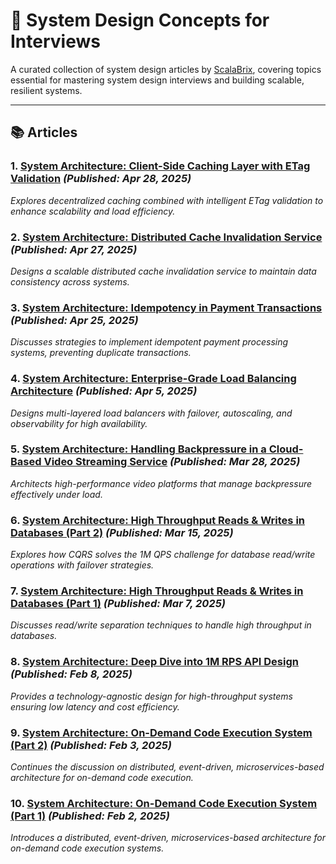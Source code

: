 # 📘 System Design Concepts for Interviews

A curated collection of system design articles by [ScalaBrix](https://medium.com/@scalabrix), covering topics essential for mastering system design interviews and building scalable, resilient systems.

---

## 📚 Articles

### 1. [System Architecture: Client-Side Caching Layer with ETag Validation](https://medium.com/@scalabrix/system-architecture-client-side-caching-layer-with-etag-validation-1234567890ab) *(Published: Apr 28, 2025)*
*Explores decentralized caching combined with intelligent ETag validation to enhance scalability and load efficiency.*

### 2. [System Architecture: Distributed Cache Invalidation Service](https://medium.com/@scalabrix/system-architecture-distributed-cache-invalidation-service-1234567890ab) *(Published: Apr 27, 2025)*
*Designs a scalable distributed cache invalidation service to maintain data consistency across systems.*

### 3. [System Architecture: Idempotency in Payment Transactions](https://medium.com/@scalabrix/system-architecture-idempotency-in-payment-transactions-1234567890ab) *(Published: Apr 25, 2025)*
*Discusses strategies to implement idempotent payment processing systems, preventing duplicate transactions.*

### 4. [System Architecture: Enterprise-Grade Load Balancing Architecture](https://medium.com/@scalabrix/system-architecture-enterprise-grade-load-balancing-architecture-1234567890ab) *(Published: Apr 5, 2025)*
*Designs multi-layered load balancers with failover, autoscaling, and observability for high availability.*

### 5. [System Architecture: Handling Backpressure in a Cloud-Based Video Streaming Service](https://medium.com/@scalabrix/system-architecture-handling-backpressure-video-streaming-1234567890ab) *(Published: Mar 28, 2025)*
*Architects high-performance video platforms that manage backpressure effectively under load.*

### 6. [System Architecture: High Throughput Reads & Writes in Databases (Part 2)](https://medium.com/@scalabrix/system-architecture-high-throughput-reads-writes-databases-part-2-1234567890ab) *(Published: Mar 15, 2025)*
*Explores how CQRS solves the 1M QPS challenge for database read/write operations with failover strategies.*

### 7. [System Architecture: High Throughput Reads & Writes in Databases (Part 1)](https://medium.com/@scalabrix/system-architecture-high-throughput-reads-writes-databases-part-1-1234567890ab) *(Published: Mar 7, 2025)*
*Discusses read/write separation techniques to handle high throughput in databases.*

### 8. [System Architecture: Deep Dive into 1M RPS API Design](https://medium.com/@scalabrix/system-architecture-deep-dive-1m-rps-api-design-1234567890ab) *(Published: Feb 8, 2025)*
*Provides a technology-agnostic design for high-throughput systems ensuring low latency and cost efficiency.*

### 9. [System Architecture: On-Demand Code Execution System (Part 2)](https://medium.com/@scalabrix/system-architecture-on-demand-code-execution-system-part-2-1234567890ab) *(Published: Feb 3, 2025)*
*Continues the discussion on distributed, event-driven, microservices-based architecture for on-demand code execution.*

### 10. [System Architecture: On-Demand Code Execution System (Part 1)](https://medium.com/@scalabrix/system-architecture-on-demand-code-execution-system-part-1-1234567890ab) *(Published: Feb 2, 2025)*
*Introduces a distributed, event-driven, microservices-based architecture for on-demand code execution systems.*
